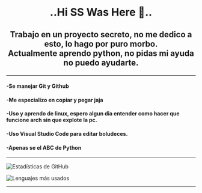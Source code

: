 # <p align="center">..Hi SS Was Here 👋..
</p>

## <p align="center"> Trabajo en un proyecto secreto, no me dedico a esto, lo hago por puro morbo. <br> Actualmente aprendo python, no pidas mi ayuda no puedo ayudarte.
</p>

--- 
####    -Se manejar Git y Github
####    -Me especializo en copiar y pegar jaja
####    -Uso y aprendo de linux, espero algun dia entender como hacer que funcione arch sin que explote la pc.
####    -Uso Visual Studio Code para editar boludeces.
####    -Apenas se el ABC de Python

---

<!-- Tarjeta de estadísticas -->
![Estadísticas de GitHub](https://github-readme-stats.vercel.app/api?username=KarinNiea&show_icons=true&theme=radical)

<!-- Lenguajes más usados -->
![Lenguajes más usados](https://github-readme-stats.vercel.app/api/top-langs/?username=KarinNiea&layout=compact&theme=radical)



---

<!--
**KarinNiea/KarinNiea** is a ✨ _special_ ✨ repository because its `README.md` (this file) appears on your GitHub profile.

Here are some ideas to get you started:

- 🔭 I’m currently working on ...
- 🌱 I’m currently learning ...
- 👯 I’m looking to collaborate on ...
- 🤔 I’m looking for help with ...
- 💬 Ask me about ...
- 📫 How to reach me: ...
- 😄 Pronouns: ...
- ⚡ Fun fact: ...
-->
